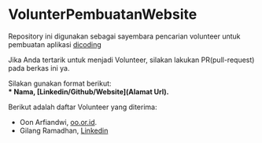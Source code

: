# VolunterPembuatanWebsite
Repository ini digunakan sebagai sayembara pencarian volunteer untuk pembuatan aplikasi [dicoding](www.dicoding.com)  

Jika Anda tertarik untuk menjadi Volunteer, silakan lakukan PR(pull-request) pada berkas ini ya.  

Silakan gunakan format berikut:  
**\* Nama, [Linkedin/Github/Website](Alamat Url).**

Berikut adalah daftar Volunteer yang diterima:
* Oon Arfiandwi, [oo.or.id](https://oo.or.id).
* Gilang Ramadhan, [Linkedin](https://www.linkedin.com/in/gilang-adhnan/)

